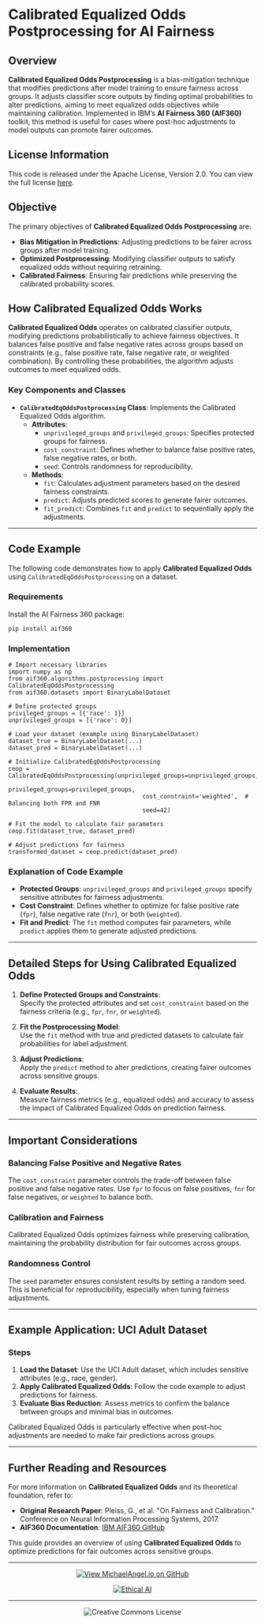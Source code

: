 # Calibrated Equalized Odds Postprocessing for AI Fairness

## Overview

**Calibrated Equalized Odds Postprocessing** is a bias-mitigation technique that modifies predictions after model training to ensure fairness across groups. It adjusts classifier score outputs by finding optimal probabilities to alter predictions, aiming to meet equalized odds objectives while maintaining calibration. Implemented in IBM’s **AI Fairness 360 (AIF360)** toolkit, this method is useful for cases where post-hoc adjustments to model outputs can promote fairer outcomes.

## License Information

This code is released under the Apache License, Version 2.0. You can view the full license [here](http://www.apache.org/licenses/LICENSE-2.0).

## Objective

The primary objectives of **Calibrated Equalized Odds Postprocessing** are:

- **Bias Mitigation in Predictions**: Adjusting predictions to be fairer across groups after model training.
- **Optimized Postprocessing**: Modifying classifier outputs to satisfy equalized odds without requiring retraining.
- **Calibrated Fairness**: Ensuring fair predictions while preserving the calibrated probability scores.

## How Calibrated Equalized Odds Works

**Calibrated Equalized Odds** operates on calibrated classifier outputs, modifying predictions probabilistically to achieve fairness objectives. It balances false positive and false negative rates across groups based on constraints (e.g., false positive rate, false negative rate, or weighted combination). By controlling these probabilities, the algorithm adjusts outcomes to meet equalized odds.

### Key Components and Classes

- **`CalibratedEqOddsPostprocessing` Class**: Implements the Calibrated Equalized Odds algorithm.
  - **Attributes**:
    - `unprivileged_groups` and `privileged_groups`: Specifies protected groups for fairness.
    - `cost_constraint`: Defines whether to balance false positive rates, false negative rates, or both.
    - `seed`: Controls randomness for reproducibility.
  - **Methods**:
    - `fit`: Calculates adjustment parameters based on the desired fairness constraints.
    - `predict`: Adjusts predicted scores to generate fairer outcomes.
    - `fit_predict`: Combines `fit` and `predict` to sequentially apply the adjustments.

---

## Code Example

The following code demonstrates how to apply **Calibrated Equalized Odds** using `CalibratedEqOddsPostprocessing` on a dataset.

### Requirements

Install the AI Fairness 360 package:

```
pip install aif360
```

### Implementation

```
# Import necessary libraries
import numpy as np
from aif360.algorithms.postprocessing import CalibratedEqOddsPostprocessing
from aif360.datasets import BinaryLabelDataset

# Define protected groups
privileged_groups = [{'race': 1}]
unprivileged_groups = [{'race': 0}]

# Load your dataset (example using BinaryLabelDataset)
dataset_true = BinaryLabelDataset(...)
dataset_pred = BinaryLabelDataset(...)

# Initialize CalibratedEqOddsPostprocessing
ceop = CalibratedEqOddsPostprocessing(unprivileged_groups=unprivileged_groups,
                                      privileged_groups=privileged_groups,
                                      cost_constraint='weighted',  # Balancing both FPR and FNR
                                      seed=42)

# Fit the model to calculate fair parameters
ceop.fit(dataset_true, dataset_pred)

# Adjust predictions for fairness
transformed_dataset = ceop.predict(dataset_pred)
```

### Explanation of Code Example

- **Protected Groups**: `unprivileged_groups` and `privileged_groups` specify sensitive attributes for fairness adjustments.
- **Cost Constraint**: Defines whether to optimize for false positive rate (`fpr`), false negative rate (`fnr`), or both (`weighted`).
- **Fit and Predict**: The `fit` method computes fair parameters, while `predict` applies them to generate adjusted predictions.

---

## Detailed Steps for Using Calibrated Equalized Odds

1. **Define Protected Groups and Constraints**:  
   Specify the protected attributes and set `cost_constraint` based on the fairness criteria (e.g., `fpr`, `fnr`, or `weighted`).

2. **Fit the Postprocessing Model**:  
   Use the `fit` method with true and predicted datasets to calculate fair probabilities for label adjustment.

3. **Adjust Predictions**:  
   Apply the `predict` method to alter predictions, creating fairer outcomes across sensitive groups.

4. **Evaluate Results**:  
   Measure fairness metrics (e.g., equalized odds) and accuracy to assess the impact of Calibrated Equalized Odds on prediction fairness.

---

## Important Considerations

### Balancing False Positive and Negative Rates

The `cost_constraint` parameter controls the trade-off between false positive and false negative rates. Use `fpr` to focus on false positives, `fnr` for false negatives, or `weighted` to balance both.

### Calibration and Fairness

Calibrated Equalized Odds optimizes fairness while preserving calibration, maintaining the probability distribution for fair outcomes across groups.

### Randomness Control

The `seed` parameter ensures consistent results by setting a random seed. This is beneficial for reproducibility, especially when tuning fairness adjustments.

---

## Example Application: UCI Adult Dataset

### Steps
1. **Load the Dataset**: Use the UCI Adult dataset, which includes sensitive attributes (e.g., race, gender).
2. **Apply Calibrated Equalized Odds**: Follow the code example to adjust predictions for fairness.
3. **Evaluate Bias Reduction**: Assess metrics to confirm the balance between groups and minimal bias in outcomes.

Calibrated Equalized Odds is particularly effective when post-hoc adjustments are needed to make fair predictions across groups.

---

## Further Reading and Resources

For more information on **Calibrated Equalized Odds** and its theoretical foundation, refer to:

- **Original Research Paper**: Pleiss, G., et al. "On Fairness and Calibration." Conference on Neural Information Processing Systems, 2017.
- **AIF360 Documentation**: [IBM AIF360 GitHub](https://github.com/Trusted-AI/AIF360)

This guide provides an overview of using **Calibrated Equalized Odds** to optimize predictions for fair outcomes across sensitive groups.

<div align="center">

---

[![View MichaelAngel.io on GitHub](https://img.shields.io/badge/GitHub-View%20MichaelAngel.io-blue?logo=github)](https://github.com/M1ck4/MichaelAngel.io)

[![Ethical AI](https://img.shields.io/badge/Ethical%20AI-Priority-orange.svg)](https://github.com/M1ck4/MichaelAngel.io/blob/main/docs/the_codex/AI_Artisians_FAQ.md) 

---

![Creative Commons License](https://img.shields.io/badge/License-CC%20BY--NC--SA%204.0-lightgrey?style=for-the-badge&logo=creative-commons&logoColor=white)
</div>
